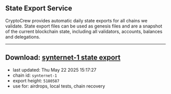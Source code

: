 ## State Export Service
CryptoCrew provides automatic daily state exports for all chains we validate. State export files can be used as genesis files and are a snapshot of the current blockchain state, including all validators, accounts, balances and delegations.

---
**Download: [synternet-1 state export](https://dl-eu2.ccvalidators.com/SERVICE/synternet/synternet-1_export_5180587.json)**
---

- last updated: Thu May 22 2025 15:17:27
- chain id: `synternet-1`
- export height: `5180587`
- use for: airdrops, local tests, chain recovery
